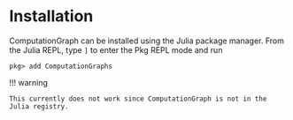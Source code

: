 # Installation

ComputationGraph can be installed using the Julia package manager.
From the Julia REPL, type `]` to enter the Pkg REPL mode and run

```
pkg> add ComputationGraphs
```

!!! warning

    This currently does not work since ComputationGraph is not in the Julia registry.